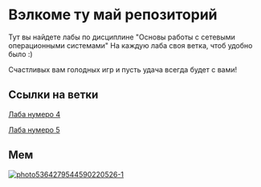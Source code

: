 # Вэлкоме ту май репозиторий

Тут вы найдете лабы по дисциплине "Основы работы с сетевыми операционными системами"
На каждую лаба своя ветка, чтоб удобно было :)

Счастливых вам голодных игр и пусть удача всегда будет с вами!

## Ссылки на ветки

[Лаба нумеро 4](https://github.com/aulunni/os_labs/tree/laba4)

[Лаба нумеро 5](https://github.com/aulunni/os_labs/tree/laba5)

## Мем

<a href="https://ibb.co/y6ZT8sG"><img src="https://i.ibb.co/0C6NfJ8/photo5364279544590220526-1.jpg" alt="photo5364279544590220526-1" border="0"></a>

